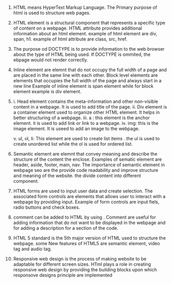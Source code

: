 1. HTML means HyperText Markup Language.
   The Primary purpose of html is used to structure web pages.

2. HTML element is a structural component that represents a specific type of content on a webpage. HTML attribute provides additional information about an html element.
   example of html element are div, span, h1. example of html attribute are class, src, href.

3. The purpose od DOCTYPE is to provide information to the web browser about the type of HTML being used. If DOCTYPE is ommited, the ebpage would not render correctly.

4. Inline element are elemnt that do not occupy the full width of a page and are placed in the same line with each other. Block level elements are elements that occupies the full width of the page and always start in a new line
   Example of inline element is span element while for block element example is div element.

5. i. Head element contains the meta-information and other non-visible content in a webpage. It is used to add title of the page.
   ii. Div element is a container element used to organize other HTML element. It helps in better structuring of a webpage.
   iii. a : this element is the anchor element. it is used to add link or link to a webpage.
   iv. img: this is the image element. It is useed to add an image to the webpage.

   v. ul, ol, li: This element are used to create list items . the ul is used to create unordered list while the ol is used for ordered list.

6. Semantic element are elemnt that convey meaning and describe the structure of the content the enclose. Examples of sematic element are header, aside, footer, main, nav. The importance of semantic element in webpage seo are the provide code readability and improve structure and meaning of the website. the divide content into different component.
7. HTML forms are used to input user data and create selection. The associated form controls are elements that allows user to interact with a webpage by providing input. Example of form controls are input fiels, radio buttons and check boxes.
8. comment can be added to HTML by using <!--  -->. Comment are useful for adding information that do not want to be displayed in the webpage and for adding a description for a section of the code.

9. HTML 5 standard is the 5th major version of HTML used to structure the webpage. some New features of HTML5 are semantic element, video tag and audio tag.
10. Responsive web design is the process of making website to be adaptable for different screen sizes.
    HTml plays a role in creating responsive web design by providing the building blocks upon which responsove designs principle are implemented
